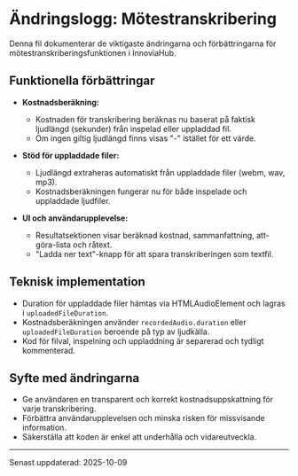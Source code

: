 # Ändringslogg: Mötestranskribering

Denna fil dokumenterar de viktigaste ändringarna och förbättringarna för mötestranskriberingsfunktionen i InnoviaHub.

## Funktionella förbättringar

- **Kostnadsberäkning:**
  - Kostnaden för transkribering beräknas nu baserat på faktisk ljudlängd (sekunder) från inspelad eller uppladdad fil.
  - Om ingen giltig ljudlängd finns visas "-" istället för ett värde.

- **Stöd för uppladdade filer:**
  - Ljudlängd extraheras automatiskt från uppladdade filer (webm, wav, mp3).
  - Kostnadsberäkningen fungerar nu för både inspelade och uppladdade ljudfiler.

- **UI och användarupplevelse:**
  - Resultatsektionen visar beräknad kostnad, sammanfattning, att-göra-lista och råtext.
  - "Ladda ner text"-knapp för att spara transkriberingen som textfil.

## Teknisk implementation

- Duration för uppladdade filer hämtas via HTMLAudioElement och lagras i `uploadedFileDuration`.
- Kostnadsberäkningen använder `recordedAudio.duration` eller `uploadedFileDuration` beroende på typ av ljudkälla.
- Kod för filval, inspelning och uppladdning är separerad och tydligt kommenterad.

## Syfte med ändringarna

- Ge användaren en transparent och korrekt kostnadsuppskattning för varje transkribering.
- Förbättra användarupplevelsen och minska risken för missvisande information.
- Säkerställa att koden är enkel att underhålla och vidareutveckla.

---

Senast uppdaterad: 2025-10-09
